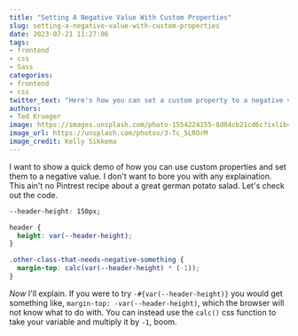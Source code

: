 ```yaml
---
title: "Setting A Negative Value With Custom Properties"
slug: setting-a-negative-value-with-custom-properties
date: 2023-07-21 11:27:06
tags: 
- frontend
- css
- Sass
categories:
- frontend
- css
twitter_text: "Here's how you can set a custom property to a negative value using the calc() css function."
authors: 
- Ted Krueger
image: https://images.unsplash.com/photo-1554224155-8d04cb21cd6c?ixlib=rb-4.0.3&ixid=M3wxMjA3fDB8MHxwaG90by1wYWdlfHx8fGVufDB8fHx8fA%3D%3D&auto=format&fit=crop&w=1770&q=80
image_url: https://unsplash.com/photos/3-Tc_5LROrM
image_credit: Kelly Sikkema
---
```


I want to show a quick demo of how you can use custom properties and set them to a negative value. I don't want to bore you with any explaination. This ain't no Pintrest recipe about a great german potato salad. Let's check out the code.

```css
--header-height: 150px;

header {
  height: var(--header-height);
}

.other-class-that-needs-negative-something {
  margin-top: calc(var(--header-height) * (-1));
}
```

_Now_ I'll explain. If you were to try `-#{var(--header-height)}` you would get something like, `margin-top: -var(--header-height)`, which the browser will not know what to do with. You can instead use the `calc()` css function to take your variable and multiply it by `-1`, boom. 

